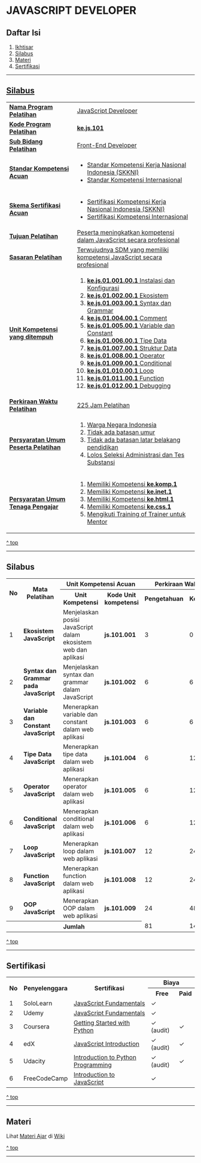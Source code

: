 <h1>JAVASCRIPT DEVELOPER</h1>

<h2 id="daftar-isi">Daftar Isi</h2>

<ol>
  <li><a href="#ikhtisar" title="Ikhtisar">Ikhtisar</li>
  <li><a href="#silabus" title="Silabus">Silabus</li>
  <li><a href="#materi" title="Materi">Materi</li>
  <li><a href="#sertifikasi" title="">Sertifikasi</li>
</ol>

<hr>

<h2>Silabus</h2>

<table>
  <tbody>
    <tr>
      <td><strong>Nama Program Pelatihan</strong></td>
      <td>JavaScript Developer</td>
    </tr>
    <tr>
      <td><strong>Kode Program Pelatihan</strong></td>
      <td><strong>ke.js.101</strong></td>
    </tr>
    <tr>
      <td><strong>Sub Bidang Pelatihan</strong></td>
      <td>Front-End Developer</td>
    </tr>
    <tr>
      <td><strong>Standar Kompetensi Acuan</strong></td>
      <td>
        <ul>
          <li>Standar Kompetensi Kerja Nasional Indonesia (SKKNI)</li>
          <li>Standar Kompetensi Internasional</li>
        </ul>
      </td>
    </tr>
    <tr>
      <td><strong>Skema Sertifikasi Acuan</strong></td>
      <td>
        <ul>
          <li>Sertifikasi Kompetensi Kerja Nasional Indonesia (SKKNI)</li>
          <li>Sertifikasi Kompetensi Internasional</li>
        </ul>
      </td>
    </tr>
    <tr>
      <td><strong>Tujuan Pelatihan</strong></td>
      <td>Peserta meningkatkan kompetensi dalam JavaScript secara profesional</td>
    </tr>
    <tr>
      <td><strong>Sasaran Pelatihan</strong></td>
      <td>Terwujudnya SDM yang memiliki kompetensi JavaScript secara profesional</td>
    </tr>
    <tr>
      <td><strong>Unit Kompetensi yang ditempuh</strong></td>
      <td>
        <ol>
          <li><strong>ke.js.01.001.00.1</strong> Instalasi dan Konfigurasi</li>
          <li><strong>ke.js.01.002.00.1</strong> Ekosistem</li>
          <li><strong>ke.js.01.003.00.1</strong> Syntax dan Grammar</li>
          <li><strong>ke.js.01.004.00.1</strong> Comment</li>
          <li><strong>ke.js.01.005.00.1</strong> Variable dan Constant</li>
          <li><strong>ke.js.01.006.00.1</strong> Tipe Data</li>
          <li><strong>ke.js.01.007.00.1</strong> Struktur Data</li>
          <li><strong>ke.js.01.008.00.1</strong> Operator</li>
          <li><strong>ke.js.01.009.00.1</strong> Conditional</li>
          <li><strong>ke.js.01.010.00.1</strong> Loop</li>
          <li><strong>ke.js.01.011.00.1</strong> Function</li>
          <li><strong>ke.js.01.012.00.1</strong> Debugging</li>
        </ol>
      </td>
    </tr>
    <tr>
      <td><strong>Perkiraan Waktu Pelatihan</th>
      <td>225 Jam Pelatihan</td>
    </tr>
    <tr>
      <td><strong>Persyaratan Umum Peserta Pelatihan</strong></td>
      <td>
        <ol>
          <li>Warga Negara Indonesia</li>
          <li>Tidak ada batasan umur</li>
          <li>Tidak ada batasan latar belakang pendidikan</li>
          <li>Lolos Seleksi Administrasi dan Tes Substansi</li>
        </ol>
      </td>
    </tr>
    <tr>
      <td><strong>Persyaratan Umum Tenaga Pengajar</strong></td>
      <td>
        <ol>
          <li>Memiliki Kompetensi <strong>ke.komp.1</strong></li>
          <li>Memiliki Kompetensi <strong>ke.inet.1</strong></li>
          <li>Memiliki Kompetensi <strong>ke.html.1</strong></li>
          <li>Memiliki Kompetensi <strong>ke.css.1</strong></li>
          <li>Mengikuti Training of Trainer untuk Mentor</li>
        </ol>
      </td>
    </tr>
  </tbody>
</table>

<a href="#daftar-isi" title="^ top">^ top</a>

<hr>

<h2>Silabus</h2>

<table>
  <tr>
    <th rowspan="2">No</th>
    <th rowspan="2">Mata Pelatihan</th>
    <th colspan="2">Unit Kompetensi Acuan</th>
    <th colspan="3">Perkiraan Waktu Pelatihan (JP)</th>
  </tr>
  <tr>
    <th>Unit Kompetensi</th>
    <th>Kode Unit kompetensi</th>
    <th>Pengetahuan</th>
    <th>Keterampilan</th>
    <th>Jumlah</th>
  </tr>
  <tr>
    <td>1</td>
    <td><strong>Ekosistem JavaScript</strong></td>
    <td>Menjelaskan posisi JavaScript dalam ekosistem web dan aplikasi</td>
    <td><strong>js.101.001</strong></td>
    <td>3</td>
    <td>0</td>
    <td>3</td>
  </tr>
  <tr>
    <td>2</td>
    <td><strong>Syntax dan Grammar pada JavaScript</strong></td>
    <td>Menjelaskan syntax dan grammar dalam JavaScript</td>
    <td><strong>js.101.002</strong></td>
    <td>6</td>
    <td>6</td>
    <td>12</td>
  </tr>
  <tr>
    <td>3</td>
    <td><strong>Variable dan Constant JavaScript</strong></td>
    <td>Menerapkan variable dan constant dalam web aplikasi</td>
    <td><strong>js.101.003</strong></td>
    <td>6</td>
    <td>6</td>
    <td>12</td>
  </tr>
  <tr>
    <td>4</td>
    <td><strong>Tipe Data JavaScript</strong></td>
    <td>Menerapkan tipe data dalam web aplikasi</td>
    <td><strong>js.101.004</strong></td>
    <td>6</td>
    <td>12</td>
    <td>18</td>
  </tr>
  <tr>
    <td>5</td>
    <td><strong>Operator JavaScript</strong></td>
    <td>Menerapkan operator dalam web aplikasi</td>
    <td><strong>js.101.005</strong></td>
    <td>6</td>
    <td>12</td>
    <td>18</td>
  </tr>
  <tr>
    <td>6</td>
    <td><strong>Conditional JavaScript</strong></td>
    <td>Menerapkan conditional dalam web aplikasi</td>
    <td><strong>js.101.006</strong></td>
    <td>6</td>
    <td>12</td>
    <td>18</td>
  </tr>
  <tr>
    <td>7</td>
    <td><strong>Loop JavaScript</strong></td>
    <td>Menerapkan loop dalam web aplikasi</td>
    <td><strong>js.101.007</strong></td>
    <td>12</td>
    <td>24</td>
    <td>36</td>
  </tr>
  <tr>
    <td>8</td>
    <td><strong>Function JavaScript</strong></td>
    <td>Menerapkan function dalam web aplikasi</td>
    <td><strong>js.101.008</strong></td>
    <td>12</td>
    <td>24</td>
    <td>36</td>
  </tr>
  <tr>
    <td>9</td>
    <td><strong>OOP JavaScript</strong></td>
    <td>Menerapkan OOP dalam web aplikasi</td>
    <td><strong>js.101.009</strong></td>
    <td>24</td>
    <td>48</td>
    <td>72</td>
  </tr>
  <tr>
    <th colspan="4">Jumlah</th>
    <td>81</td>
    <td>144</td>
    <td>225</td>
  </tr>
</table>

<a href="#daftar-isi" title="^ top">^ top</a>

<hr>

<h2 id="sertifikasi">Sertifikasi</h2>
<table>
  <tr>
    <tr>
    <th rowspan="2">No</th>
    <th rowspan="2">Penyelenggara</th>
    <th rowspan="2">Sertifikasi</th>
    <th colspan="2">Biaya</th>
  </tr>
  <tr>
    <th>Free</th>
    <th>Paid</th>
  </tr>
  <tr>
    <td>1</td>
    <td>SoloLearn</td>
    <td><a href="https://www.sololearn.com/Course/JavaScript/" title="JavaScript Fundamentals">JavaScript Fundamentals</a></td>
    <td>✓</td>
    <td></td>
  </tr>
  <tr>
    <td>2</td>
    <td>Udemy</td>
    <td><a href="https://www.udemy.com/course/javascriptfundamentals/" title="JavaScript Fundamentals">JavaScript Fundamentals</a></td>
    <td>✓</td>
    <td></td>
  </tr>
  <tr>
    <td>3</td>
    <td>Coursera</td>
    <td><a href="https://www.coursera.org/learn/python" title="Interactivity with JavaScript">Getting Started with Python</a></td>
    <td>✓ (audit)</td>
    <td>✓</td>
  </tr>
  <tr>
    <td>4</td>
    <td>edX</td>
    <td><a href="https://www.edx.org/course/javascript-introduction">JavaScript Introduction</a></td>
    <td>✓ (audit)</td>
    <td>✓</td>
  </tr>
  <tr>
    <td>5</td>
    <td>Udacity</td>
    <td><a href="https://www.udacity.com/course/introduction-to-python--ud1110" title="Introduction to Python Programming">Introduction to Python Programming</a></td>
    <td>✓ (audit)</td>
    <td>✓</td>
  </tr>
  <tr>
    <td>6</td>
    <td>FreeCodeCamp</td>
    <td><a href="https://www.freecodecamp.org/learn/javascript-algorithms-and-data-structures/basic-javascript/" title="Introduction to JavaScript">Introduction to JavaScript</a></td>
    <td>✓</td>
    <td></td>
  </tr>
</table>

<a href="#daftar-isi" title="^ top">^ top</a>

<hr>

<h2 id="materi">Materi</h2>

Lihat [Materi Ajar](https://github.com/kollaacademy/kurikulum-js/wiki) di [Wiki](https://github.com/kollaacademy/kurikulum-js/wiki)

<a href="#daftar-isi" title="^ top">^ top</a>

<hr>
